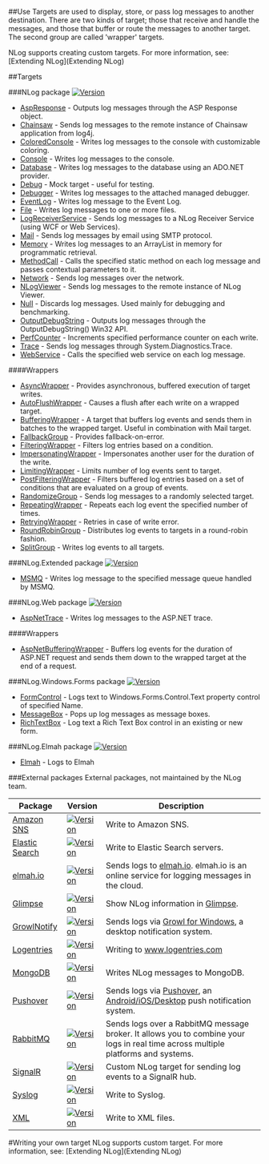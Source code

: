 ##Use
Targets are used to display, store, or pass log messages to another destination. There are two kinds of target; those that receive and handle the messages, and those that buffer or route the messages to another target. The second group are called 'wrapper' targets. 

NLog supports creating custom targets. For more information, see: [Extending NLog](Extending NLog)

##Targets

###NLog package [![Version](https://img.shields.io/nuget/v/NLog.svg)](https://www.nuget.org/packages/NLog)
* [AspResponse](AspResponse-target) - Outputs log messages through the ASP Response object.
* [Chainsaw](Chainsaw-target) - Sends log messages to the remote instance of Chainsaw application from log4j.
* [ColoredConsole](ColoredConsole-target) - Writes log messages to the console with customizable coloring.
* [Console](Console-target) - Writes log messages to the console.
* [Database](Database-target) - Writes log messages to the database using an ADO.NET provider.
* [Debug](Debug-target) - Mock target - useful for testing.
* [Debugger](Debugger-target) - Writes log messages to the attached managed debugger.
* [EventLog](EventLog-target) - Writes log message to the Event Log.
* [File](File-target) - Writes log messages to one or more files.
* [LogReceiverService](LogReceiverService-target) - Sends log messages to a NLog Receiver Service (using WCF or Web Services).
* [Mail](Mail-target) - Sends log messages by email using SMTP protocol.
* [Memory](Memory-target) - Writes log messages to an ArrayList in memory for programmatic retrieval.
* [MethodCall](MethodCall-target) - Calls the specified static method on each log message and passes contextual parameters to it.
* [Network](Network-target) - Sends log messages over the network.
* [NLogViewer](NLogViewer-target) - Sends log messages to the remote instance of NLog Viewer.
* [Null](Null-target) - Discards log messages. Used mainly for debugging and benchmarking.
* [OutputDebugString](OutputDebugString-target) - Outputs log messages through the OutputDebugString() Win32 API.
* [PerfCounter](PerfCounter-target) - Increments specified performance counter on each write.
* [Trace](Trace-target) - Sends log messages through System.Diagnostics.Trace.
* [WebService](WebService-target) - Calls the specified web service on each log message.

####Wrappers
* [AsyncWrapper](AsyncWrapper-target) - Provides asynchronous, buffered execution of target writes.
* [AutoFlushWrapper](AutoFlushWrapper-target) - Causes a flush after each write on a wrapped target.
* [BufferingWrapper](BufferingWrapper-target) - A target that buffers log events and sends them in batches to the wrapped target. Useful in combination with Mail target.
* [FallbackGroup](FallbackGroup-target) - Provides fallback-on-error.
* [FilteringWrapper](FilteringWrapper-target) - Filters log entries based on a condition.
* [ImpersonatingWrapper](ImpersonatingWrapper-target) - Impersonates another user for the duration of the write.
* [LimitingWrapper](LimitingWrapper-target) - Limits number of log events sent to target.
* [PostFilteringWrapper](PostFilteringWrapper-target) - Filters buffered log entries based on a set of conditions that are evaluated on a group of events.
* [RandomizeGroup](RandomizeGroup-target) - Sends log messages to a randomly selected target.
* [RepeatingWrapper](RepeatingWrapper-target) - Repeats each log event the specified number of times.
* [RetryingWrapper](RetryingWrapper-target) - Retries in case of write error.
* [RoundRobinGroup](RoundRobinGroup-target) - Distributes log events to targets in a round-robin fashion.
* [SplitGroup](SplitGroup-target) - Writes log events to all targets.



###NLog.Extended package  [![Version](https://img.shields.io/nuget/v/NLog.Extended.svg)](https://www.nuget.org/packages/NLog.Extended)
* [MSMQ](MSMQ-target) - Writes log message to the specified message queue handled by MSMQ.

###NLog.Web package [![Version](https://img.shields.io/nuget/v/NLog.Web.svg)](https://www.nuget.org/packages/NLog.Web)

* [AspNetTrace](AspNetTrace-target) - Writes log messages to the ASP.NET trace.

####Wrappers
* [AspNetBufferingWrapper](AspNetBufferingWrapper-target) - Buffers log events for the duration of ASP.NET request and sends them down to the wrapped target at the end of a request.


###NLog.Windows.Forms package [![Version](https://img.shields.io/nuget/v/NLog.Windows.Forms.svg)](https://www.nuget.org/packages/NLog.Windows.Forms)
* [FormControl](FormControl-target) - Logs text to Windows.Forms.Control.Text property control of specified Name.
* [MessageBox](MessageBox-target) - Pops up log messages as message boxes.
* [RichTextBox](https://github.com/NLog/NLog.Windows.Forms/wiki/RichTextBoxTarget) - Log text a Rich Text Box control in an existing or new form.

###NLog.Elmah package [![Version](https://img.shields.io/nuget/v/NLog.Elmah.svg)](https://www.nuget.org/packages/NLog.Elmah)
* [Elmah](Elmah-target) - Logs to Elmah

###External packages
External packages, not maintained by the NLog team.


<!-- PLEASE keep SORTED -->


Package|Version     |Description
-------|------------|------------------------------------------------
[Amazon SNS](https://github.com/Takaloy/NLog.Targets.SNS) | [![Version](https://img.shields.io/nuget/v/NLog.Targets.SNS.svg)](https://www.nuget.org/packages/NLog.Targets.SNS) | Write to Amazon SNS.
[Elastic Search](https://github.com/ReactiveMarkets/NLog.Targets.ElasticSearch) | [![Version](https://img.shields.io/nuget/v/NLog.Targets.ElasticSearch.svg)](https://www.nuget.org/packages/NLog.Targets.ElasticSearch) | Write to Elastic Search servers.
[elmah.io](https://github.com/elmahio/elmah.io.nlog)             | [![Version](https://img.shields.io/nuget/v/elmah.io.nlog.svg)](https://www.nuget.org/packages/elmah.io.nlog) | Sends logs to [elmah.io](https://elmah.io). elmah.io is an online service for logging messages in the cloud.
[Glimpse](https://github.com/NLog/Glimpse.NLog) | [![Version](https://img.shields.io/nuget/v/Glimpse.NLog.svg)](https://www.nuget.org/packages/Glimpse.NLog) | Show NLog information in [Glimpse](http://getglimpse.com/).
[GrowlNotify](https://github.com/RyanFarley/NLogGrowlNotify)     | [![Version](https://img.shields.io/nuget/v/NLog.Growl.svg)](https://www.nuget.org/packages/NLog.Growl) | Sends logs via [Growl for Windows](http://www.growlforwindows.com/gfw/), a desktop notification system.
[Logentries](https://github.com/logentries/le_dotnet)                   | [![Version](https://img.shields.io/nuget/v/Logentries.nlog.svg)](https://www.nuget.org/packages/Logentries.nlog) | Writing to www.logentries.com
[MongoDB](https://github.com/loresoft/NLog.Mongo)                      | [![Version](https://img.shields.io/nuget/v/NLog.Mongo.svg)](https://www.nuget.org/packages/NLog.Mongo) | Writes NLog messages to MongoDB. 
[Pushover](https://github.com/RobThree/NLog.Targets.Pushover)    | [![Version](http://img.shields.io/nuget/v/NLog.Targets.Pushover.svg)](https://www.nuget.org/packages/NLog.Targets.Pushover) | Sends logs via [Pushover](https://pushover.net/), an [Android/iOS/Desktop](https://pushover.net/clients) push notification system.
[RabbitMQ](https://github.com/haf/NLog.RabbitMQ)                 | [![Version](https://img.shields.io/nuget/v/NLog.RabbitMQ.svg)](https://www.nuget.org/packages/NLog.RabbitMQ) | Sends logs over a RabbitMQ message broker. It allows you to combine your logs in real time across multiple platforms and systems. 
[SignalR](https://github.com/toddmeinershagen/NLog.SignalR)      | [![Version](https://img.shields.io/nuget/v/NLog.SignalR.svg)](https://www.nuget.org/packages/NLog.SignalR/) | Custom NLog target for sending log events to a SignalR hub.
[Syslog](https://github.com/graffen/NLog.Targets.Syslog)         | [![Version](https://img.shields.io/nuget/v/NLog.Targets.Syslog.svg)](https://www.nuget.org/packages/NLog.Targets.Syslog) | Write to Syslog.
[XML](https://github.com/loresoft/NLog.Xml)                      | [![Version](https://img.shields.io/nuget/v/NLog.Xml.svg)](https://www.nuget.org/packages/nlog.xml) | Write to XML files. 


<!-- PLEASE keep SORTED -->

#Writing your own target
NLog supports custom target. For more information, see: [Extending NLog](Extending NLog)